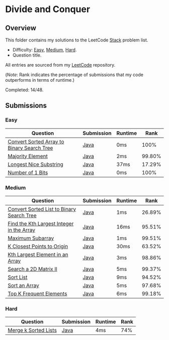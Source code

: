 # Divide and Conquer

## Overview
This folder contains my solutions to the LeetCode [Stack](https://leetcode.com/problem-list/divide-and-conquer/) problem list.
- Difficulty: [Easy](#easy), [Medium](#medium), [Hard](#hard).
- Question title.

All entries are sourced from my [LeetCode](https://github.com/shumarb/leetcode) repository.

(*Note*: Rank indicates the percentage of submissions that my code outperforms in terms of runtime.)

Completed: 14/48.

## Submissions
### Easy
| Question                                                                                                                            | Submission                                                                                                  | Runtime | Rank   |
|-------------------------------------------------------------------------------------------------------------------------------------|-------------------------------------------------------------------------------------------------------------|---------|--------|
| [Convert Sorted Array to Binary Search Tree](https://leetcode.com/problems/convert-sorted-array-to-binary-search-tree/description/) | [Java](https://github.com/shumarb/leetcode/blob/main/submissions/ConvertSortedArrayToBinarySearchTree.java) | 0ms     | 100%   |
| [Majority Element](https://leetcode.com/problems/majority-element/description/)                                                     | [Java](https://github.com/shumarb/leetcode/blob/main/submissions/MajorityElement.java)                      | 2ms     | 99.80% |
| [Longest Nice Substring](https://leetcode.com/problems/longest-nice-substring/description/)                                         | [Java](https://github.com/shumarb/leetcode/blob/main/submissions/LongestNiceSubstring.java)                 | 37ms    | 17.29% |
| [Number of 1 Bits](https://leetcode.com/problems/number-of-1-bits/description/)                                                     | [Java](https://github.com/shumarb/leetcode/blob/main/submissions/NumberOf1Bits.java)                        | 0ms     | 100%   |

### Medium
| Question                                                                                                                          | Submission                                                                                                 | Runtime | Rank   |
|-----------------------------------------------------------------------------------------------------------------------------------|------------------------------------------------------------------------------------------------------------|---------|--------|
| [Convert Sorted List to Binary Search Tree](https://leetcode.com/problems/convert-sorted-list-to-binary-search-tree/description/) | [Java](https://github.com/shumarb/leetcode/blob/main/submissions/ConvertSortedListToBinarySearchTree.java) | 1ms     | 26.89% |
| [Find the Kth Largest Integer in the Array](https://leetcode.com/problems/find-the-kth-largest-integer-in-the-array/description/) | [Java](https://github.com/shumarb/leetcode/blob/main/submissions/FindTheKthLargestIntegerInTheArray.java)  | 16ms    | 95.51% |
| [Maximum Subarray](https://leetcode.com/problems/maximum-subarray/description/)                                                   | [Java](https://github.com/shumarb/leetcode/blob/main/submissions/MaximumSubarray.java)                     | 1ms     | 99.51% |
| [K Closest Points to Origin](https://leetcode.com/problems/k-closest-points-to-origin/description/)                               | [Java](https://github.com/shumarb/leetcode/blob/main/submissions/KClosestPointsToOrigin.java)              | 30ms    | 63.52% |
| [Kth Largest Element in an Array](https://leetcode.com/problems/kth-largest-element-in-an-array/description/)                     | [Java](https://github.com/shumarb/leetcode/blob/main/submissions/KthLargestElementInAnArray.java)          | 3ms     | 98.86% |
| [Search a 2D Matrix II](https://leetcode.com/problems/search-a-2d-matrix-ii/description/)                                         | [Java](https://github.com/shumarb/leetcode/blob/main/submissions/SearchA2DMatrixTwo.java)                  | 5ms     | 99.37% |
| [Sort List](https://leetcode.com/problems/sort-list/description/)                                                                 | [Java](https://github.com/shumarb/leetcode/blob/main/submissions/SortList.java)                            | 9ms     | 94.52% |
| [Sort an Array](https://leetcode.com/problems/sort-an-array/description/)                                                         | [Java](https://github.com/shumarb/leetcode/blob/main/submissions/SortAnArray.java)                         | 5ms     | 97.68% |
| [Top K Frequent Elements](https://leetcode.com/problems/top-k-frequent-elements/description/)                                     | [Java](https://github.com/shumarb/leetcode/blob/main/submissions/TopKFrequentElements.java)                | 6ms     | 99.18% |

### Hard
| Question                                                                                | Submission                                                                               | Runtime | Rank |
|-----------------------------------------------------------------------------------------|------------------------------------------------------------------------------------------|---------|------|
| [Merge k Sorted Lists](https://leetcode.com/problems/merge-k-sorted-lists/description/) | [Java](https://github.com/shumarb/leetcode/blob/main/submissions/MergeKSortedLists.java) | 4ms     | 74%  |
